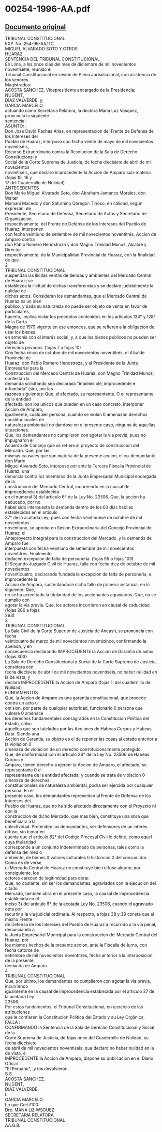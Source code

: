
00254-1996-AA.pdf
=================
  
[Documento original](https://tc.gob.pe/jurisprudencia/1998/00254-1996-AA.pdf)  
---  
TRIBUNAL CONSTITUCIONAL  
EXP. No. 254-96-AA/TC  
MIGUEL ALVARADO SOTO Y OTROS  
HUARAZ  
SENTENCIA DEL TRIBUNAL CONSTITUCIONAL  
En Lima, a los once dias del mes de diciembre de mil novecientos noventisiete, reunido el  
Tribunal Constitucional en sesion de Pleno Jurisdiccional, con asistencia de los senores  
Magistrados:  
ACOSTA SANCHEZ, Vicepresidente encargado de la Presidencia;  
NUGENT,  
DIAZ VALVERDE, y;  
GARCIA MARCELO,  
actuando como Secretaria Relatora, la doctora Maria Luz Vasquez, pronuncia la siguiente  
sentencia:  
ASUNTO: :  
Don José David Pachas Arias, en representacion del Frente de Defensa de los Intereses del  
Pueblo de Huaraz, interpuso con fecha veinte de mayo de mil novecientos noventiséis,  
Recurso Extraordinario contra la Resolucion de la Sala de Derecho Constitucional y  
Social de la Corte Suprema de Justicia, de fecha diecisiete de abril de mil novecientos  
noventiséis, que declaro improcedente la Accion de Amparo sub-materia. (fojas 15, 16 y  
17 del Cuadernillo de Nulidad)  
ANTECEDENTES  
Don Mario Miguel Alvarado Soto, don Abraham Jamanca Morales, don Walter  
Mamani Macedo y don Saturnino Obregon Tinoco, en calidad, segun expresan, de  
Presidente, Secretario de Defensa, Secretario de Actas y Secretario de Organizacion,  
respectivamente, del Frente de Defensa de los Intereses del Pueblo de Huaraz, interponen  
con fecha veintiuno de setiembre de mil novecientos noventitrés, Accion de Amparo contra  
don Pablo Romero Henostroza y don Magno Trinidad Munoz, Alcalde y Director  
respectivamente, de la Municipalidad Provincial de Huaraz, con la finalidad de que  
2  
TRIBUNAL CONSTITUCIONAL  
suspendan las ilicitas ventas de tiendas y ambientes del Mercado Central de Huaraz; se  
establezca la ilicitud de dichas transferencias y se declare judicialmente la nulidad de  
dichos actos. Consideran los demandantes, que el Mercado Central de Huaraz es un bien  
publico, y dada su naturaleza no puede ser objeto de venta en favor de particulares,  
hacerlo, implica violar los preceptos contenidos en los articulos 124° y 128° de la Carta  
Magna de 1979 vigente en ese entonces, que se refieren a la obligacion de usar los bienes  
en armonia con el interés social, y, a que los bienes publicos no pueden ser objeto de  
derechos privados. (fojas 7 a fojas 10)  
Con fecha cinco de octubre de mil novecientos noventitrés, el Alcalde Provincial de  
Huaraz, don Pablo Romero Henostroza, y el Presidente de la Junta Empresarial para la  
Construccion del Mercado Central de Huaraz, don Magno Trinidad Munoz, contestan la  
demanda solicitando sea declarada "inadmisible, improcedente e infundada" (sic), por las  
razones siguientes: Que, el afectado, su representante, O el representante de la entidad  
afectada, son los unicos que pueden en un caso concreto, interponer Accion de Amparo,  
igualmente, cualquier persona, cuando se violan 0 amenazan derechos constitucionales de  
naturaleza ambiental; no dandose en el presente caso, ninguna de aquellas situaciones.  
Que, los demandantes no cumplieron con agotar la via previa, pues no impugnaron el  
Acuerdo de Concejo que se refiere al proyecto de construccion del Mercado. Que, por las  
mismas causales que son materia de la presente accion, el co-demandante don Mario  
Miguel Alvarado Soto, interpuso por ante la Tercera Fiscalia Provincial de Huaraz, una  
denuncia contra los miembros de la Junta Empresarial Municipal encargada de la  
construccion del Mercado Central, incurriendo en la causal de improcedencia establecida  
en el numeral 3) del articulo 6° de la Ley No. 23506. Que, la accion ha caducado, por no  
haber sido interpuesta la demanda dentro de los 60 dias habiles establecidos en el articulo  
37° de la acotada Ley; pues con fecha veintinueve de octubre de mil novecientos  
noventiuno, se aprobo en Sesion Extraordinaria del Concejo Provincial de Huaraz, el  
Anteproyecto integral para la construccion del Mercado, y la demanda de Amparo fue  
interpuesta con fecha veintiuno de setiembre de mil novecientos noventitrés. Finalmente  
deducen excepcion de falta de personeria. (fojas 95 a fojas 109)  
El Segundo Juzgado Civil de Huaraz, falla con fecha diez de octubre de mil novecientos  
noventicuatro, declarando fundada la excepcion de falta de personeria, e improcedente la  
Accion de Amparo, sustentandose dicho fallo de primera instancia, en lo siguiente: Que,  
no se ha acreditado la titularidad de los accionantes agraviados. Que, no se cumplio con  
agotar la via previa. Que, los actores incurrieron en causal de caducidad. (fojas 286 a fojas  
293)  
3  
TRIBUNAL CONSTITUCIONAL  
La Sala Civil de la Corte Superior de Justicia de Ancash, se pronuncia con fecha  
veinticuatro de marzo de mil novecientos noventicinco, confirmando la apelada, y en  
consecuencia declarando IMPROCEDENTE la Accion de Garantia de autos (fojas 303)  
La Sala de Derecho Constitucional y Social de la Corte Suprema de Justicia, considera con  
fecha diecisiete de abril de mil novecientos noventiséis, no haber nulidad en la de vista, y  
declara IMPROCEDENTE la Accion de Amparo (fojas 1I del cuadernillo de Nulidad)  
FUNDAMENTOS  
Que, la Accion de Amparo es una garantia constitucional, que procede contra un acto u  
omision, por parte de cualquier autoridad, funcionario 0 persona que vulnere 0 amenace  
los derechos fundamentales consagrados en la Constitucion Politica del Estado, salvo  
aquellos que son tutelados por las Acciones de Habeas Corpus y Habeas Data. Siendo una  
Accion de Garantia, su objeto es el de reponer las cosas al estado anterior a la violacion 0  
amenaza de violacion de un derecho constitucionalmente protegido.  
Que, de conformidad con el articulo 26° de la Ley No. 23506 de Habeas Corpus y  
Amparo, tienen derecho a ejercer la Accion de Amparo, el afectado, su representante 0 el  
representante de la entidad afectada; y cuando se trata de violacion 0 amenaza de derechos  
constitucionales de naturaleza ambiental, podra ser ejercida por cualquier persona. En el  
presente caso, los demandantes representan al Frente de Defensa de los Intereses del  
Pueblo de Huaraz, que no ha sido afectado directamente con el Proyecto ni con la  
construccion de dicho Mercado, que mas bien, constituye una obra que beneficiara a la  
colectividad. Pretenden los demandantes, ser defensores de un interés difuso, sin tomar en  
cuenta que el articulo 82° del Codigo Procesal Civil lo define, como aquel cuya titularidad  
corresponde a un conjunto indeterminado de personas, tales como la defensa del medio  
ambiente, de bienes 0 valores culturales 0 historicos 0 del consumidor. Como es de verse,  
el Mercado Central de Huaraz no constituye bien difuso alguno; por consiguiente, los  
actores carecen de legitimidad para obrar.  
Que, no obstante, sin ser los demandantes, agraviados con la ejecucion del citado  
Mercado, también obra en el presente caso, la causal de improcedencia establecida en el  
inciso 3) del articulo 6° de la acotada Ley No. 23506, cuando el agraviado opta por  
recurrir a la via judicial ordinaria. Al respecto, a fojas 38 y 39 consta que el mismo Frente  
de Defensa de los Intereses del Pueblo de Huaraz a recurrido a la via penal, denunciando a  
la Junta Empresarial Municipal para la construccion del Mercado Central del Huaraz, por  
los mismos hechos de la presente accion, ante la Fiscalia de Iurno, con fecha catorce de  
setiembre de mil novecientos noventitrés, fecha anterior a la interposicion de la presente  
demanda de Amparo.  
4  
TRIBUNAL CONSTITUCIONAL  
Que, por ultimo, los demandantes no cumplieron con agotar la via previa, incurriendo  
igualmente en la causal de improcedencia establecida por el articulo 27 de la acotada Ley  
23506.  
Por estos fundamentos, el Tribunal Constitucional, en ejercicio de las atribuciones  
que le confieren la Constitucion Politica del Estado y su Ley Orgânica,  
FALLA :  
CONFIRMANDO la Sentencia de la Sala de Derecho Constitucional y Social de la  
Corte Suprema de Justicia, de fojas once del Cuadernillo de Nulidad, su fecha diecisiete  
de abril de mil novecientos noventiséis, que declaro no haber nulidad en la de vista, é  
IMPROCEDENTE la Accion de Amparo; dispone su publicacion en el Diario Oficial  
"El Peruano", ,y los devolvieron.  
S.S.  
ACOSTA SANCHEZ,  
NUGENT,  
DIAZ VALVERDE,  
L  
GARCIA MARCELO.  
Lo que Certif100:  
Dre. MANA LiZ WSOUEZ  
SECRETARIA RELATORA  
TRIBUNAL CONSTITUCIONAL  
AA.G.B.